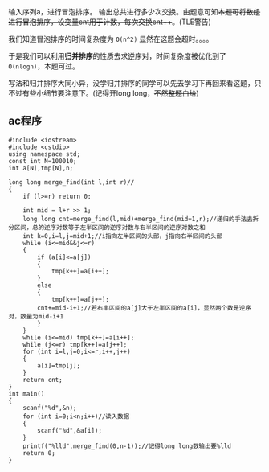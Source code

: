 输入序列a，进行冒泡排序。 输出总共进行多少次交换。由题意可知~~本题可将数组进行冒泡排序，设变量cnt用于计数，每次交换cnt++~~。(TLE警告)


我们知道冒泡排序的时间复杂度为 ```O(n^2)``` 显然在这题会超时。。。。

于是我们可以利用**归并排序**的性质去求逆序对，时间复杂度被优化到了 ```O(nlogn)```，本题可过。

写法和归并排序大同小异，没学归并排序的同学可以先去学习下再回来看这题，只不过有些小细节要注意下。(记得开long long，~~不然整题白给~~)

ac程序
------------
 

```
#include <iostream>
#include <cstdio>
using namespace std;
const int N=100010;
int a[N],tmp[N],n;

long long merge_find(int l,int r)//
{
    if (l>=r) return 0;

    int mid = l+r >> 1;
    long long cnt=merge_find(l,mid)+merge_find(mid+1,r);//递归的手法去拆分区间，总的逆序对数等于左半区间的逆序对数与右半区间的逆序对数之和
    int k=0,i=l,j=mid+1;//i指向左半区间的头部，j指向右半区间的头部
    while (i<=mid&&j<=r)
    {
        if (a[i]<=a[j])
        {
            tmp[k++]=a[i++];
        }
        else
        {
            tmp[k++]=a[j++];
        cnt+=mid-i+1;//若右半区间的a[j]大于左半区间的a[i]，显然两个数是逆序对，数量为mid-i+1
        }
    }
    while (i<=mid) tmp[k++]=a[i++];
    while (j<=r) tmp[k++]=a[j++];
    for (int i=l,j=0;i<=r;i++,j++)
    {
        a[i]=tmp[j];
    }
    return cnt;
}
int main()
{
    scanf("%d",&n);
    for (int i=0;i<n;i++)//读入数据
    {
        scanf("%d",&a[i]);
    }
    printf("%lld",merge_find(0,n-1));//记得long long数输出要%lld
    return 0;
}
```